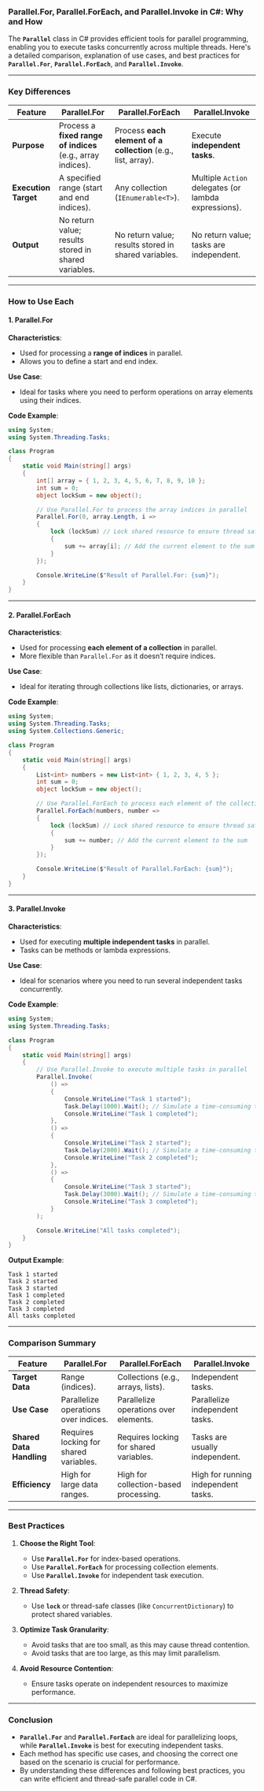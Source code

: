 ### **Parallel.For, Parallel.ForEach, and Parallel.Invoke in C#: Why and How**

The **`Parallel`** class in C# provides efficient tools for parallel programming, enabling you to execute tasks concurrently across multiple threads. Here's a detailed comparison, explanation of use cases, and best practices for **`Parallel.For`**, **`Parallel.ForEach`**, and **`Parallel.Invoke`**.

---

### **Key Differences**

| **Feature**               | **Parallel.For**                                      | **Parallel.ForEach**                                 | **Parallel.Invoke**                                   |
|---------------------------|------------------------------------------------------|----------------------------------------------------|-----------------------------------------------------|
| **Purpose**               | Process a **fixed range of indices** (e.g., array indices). | Process **each element of a collection** (e.g., list, array). | Execute **independent tasks**.                       |
| **Execution Target**      | A specified range (start and end indices).            | Any collection (`IEnumerable<T>`).                 | Multiple `Action` delegates (or lambda expressions). |
| **Output**                | No return value; results stored in shared variables.   | No return value; results stored in shared variables.| No return value; tasks are independent.             |

---

### **How to Use Each**

#### **1. Parallel.For**

**Characteristics**:
- Used for processing a **range of indices** in parallel.
- Allows you to define a start and end index.

**Use Case**:
- Ideal for tasks where you need to perform operations on array elements using their indices.

**Code Example**:

```csharp
using System;
using System.Threading.Tasks;

class Program
{
    static void Main(string[] args)
    {
        int[] array = { 1, 2, 3, 4, 5, 6, 7, 8, 9, 10 };
        int sum = 0;
        object lockSum = new object();

        // Use Parallel.For to process the array indices in parallel
        Parallel.For(0, array.Length, i =>
        {
            lock (lockSum) // Lock shared resource to ensure thread safety
            {
                sum += array[i]; // Add the current element to the sum
            }
        });

        Console.WriteLine($"Result of Parallel.For: {sum}");
    }
}
```

---

#### **2. Parallel.ForEach**

**Characteristics**:
- Used for processing **each element of a collection** in parallel.
- More flexible than `Parallel.For` as it doesn’t require indices.

**Use Case**:
- Ideal for iterating through collections like lists, dictionaries, or arrays.

**Code Example**:

```csharp
using System;
using System.Threading.Tasks;
using System.Collections.Generic;

class Program
{
    static void Main(string[] args)
    {
        List<int> numbers = new List<int> { 1, 2, 3, 4, 5 };
        int sum = 0;
        object lockSum = new object();

        // Use Parallel.ForEach to process each element of the collection in parallel
        Parallel.ForEach(numbers, number =>
        {
            lock (lockSum) // Lock shared resource to ensure thread safety
            {
                sum += number; // Add the current element to the sum
            }
        });

        Console.WriteLine($"Result of Parallel.ForEach: {sum}");
    }
}
```

---

#### **3. Parallel.Invoke**

**Characteristics**:
- Used for executing **multiple independent tasks** in parallel.
- Tasks can be methods or lambda expressions.

**Use Case**:
- Ideal for scenarios where you need to run several independent tasks concurrently.

**Code Example**:

```csharp
using System;
using System.Threading.Tasks;

class Program
{
    static void Main(string[] args)
    {
        // Use Parallel.Invoke to execute multiple tasks in parallel
        Parallel.Invoke(
            () =>
            {
                Console.WriteLine("Task 1 started");
                Task.Delay(1000).Wait(); // Simulate a time-consuming task
                Console.WriteLine("Task 1 completed");
            },
            () =>
            {
                Console.WriteLine("Task 2 started");
                Task.Delay(2000).Wait(); // Simulate a time-consuming task
                Console.WriteLine("Task 2 completed");
            },
            () =>
            {
                Console.WriteLine("Task 3 started");
                Task.Delay(3000).Wait(); // Simulate a time-consuming task
                Console.WriteLine("Task 3 completed");
            }
        );

        Console.WriteLine("All tasks completed");
    }
}
```

**Output Example**:
```
Task 1 started
Task 2 started
Task 3 started
Task 1 completed
Task 2 completed
Task 3 completed
All tasks completed
```

---

### **Comparison Summary**

| **Feature**            | **Parallel.For**                       | **Parallel.ForEach**                    | **Parallel.Invoke**                     |
|------------------------|-----------------------------------------|-----------------------------------------|-----------------------------------------|
| **Target Data**        | Range (indices).                       | Collections (e.g., arrays, lists).      | Independent tasks.                      |
| **Use Case**           | Parallelize operations over indices.    | Parallelize operations over elements.   | Parallelize independent tasks.          |
| **Shared Data Handling**| Requires locking for shared variables. | Requires locking for shared variables.  | Tasks are usually independent.          |
| **Efficiency**         | High for large data ranges.            | High for collection-based processing.   | High for running independent tasks.     |

---

### **Best Practices**

1. **Choose the Right Tool**:
   - Use **`Parallel.For`** for index-based operations.
   - Use **`Parallel.ForEach`** for processing collection elements.
   - Use **`Parallel.Invoke`** for independent task execution.

2. **Thread Safety**:
   - Use **`lock`** or thread-safe classes (like `ConcurrentDictionary`) to protect shared variables.

3. **Optimize Task Granularity**:
   - Avoid tasks that are too small, as this may cause thread contention.
   - Avoid tasks that are too large, as this may limit parallelism.

4. **Avoid Resource Contention**:
   - Ensure tasks operate on independent resources to maximize performance.

---

### **Conclusion**

- **`Parallel.For`** and **`Parallel.ForEach`** are ideal for parallelizing loops, while **`Parallel.Invoke`** is best for executing independent tasks.
- Each method has specific use cases, and choosing the correct one based on the scenario is crucial for performance.
- By understanding these differences and following best practices, you can write efficient and thread-safe parallel code in C#.
